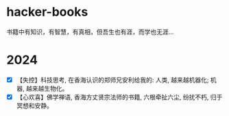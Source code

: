 # hacker-books
书籍中有知识，有智慧，有真相，但吾生也有涯，而学也无涯...
# 2024
- [x] 【失控】科技思考, 在香海认识的郑师兄安利给我的: 人类, 越来越机器化; 机器, 越来越生物化。
- [x] 【心欢喜】佛学禅语, 香海方丈贤宗法师的书籍, 六根牵扯六尘, 纷扰不朽, 归于冥想和安静。 
